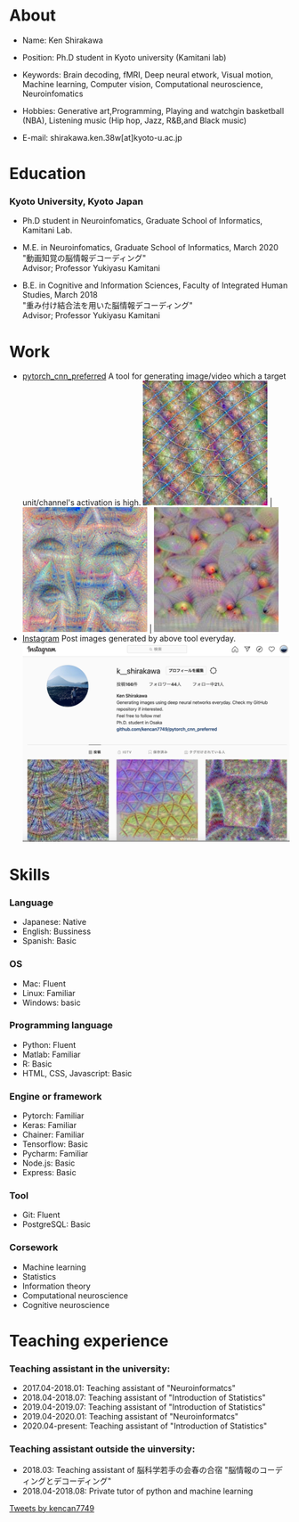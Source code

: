 
# About
- Name: Ken Shirakawa 
- Position: Ph.D student in Kyoto university (Kamitani lab)<br>
- Keywords: Brain decoding, fMRI, Deep neural etwork, Visual motion, Machine learning, Computer vision, Computational neuroscience, Neuroinfomatics<br>
- Hobbies: Generative art,Programming, Playing and watchgin basketball (NBA), Listening music (Hip hop, Jazz, R&B,and Black music) <br>

- E-mail: shirakawa.ken.38w[at]kyoto-u.ac.jp <br>

# Education
### Kyoto University, Kyoto Japan

- Ph.D student in Neuroinfomatics, Graduate School of Informatics, Kamitani Lab.

- M.E. in Neuroinfomatics, Graduate School of Informatics, March 2020<br>
"動画知覚の脳情報デコーディング" <br>
Advisor; Professor Yukiyasu Kamitani

- B.E. in Cognitive and Information Sciences, Faculty of Integrated Human Studies, March 2018<br>
"重み付け結合法を用いた脳情報デコーディング" <br>
Advisor; Professor Yukiyasu Kamitani

# Work
- [pytorch_cnn_preferred](https://github.com/kencan7749/pytorch_cnn_preferred)
A tool for generating image/video which a target unit/channel's activation is high.
![Exmaple1 of generated images](example1.jpg) |![Exmaple2 of generated images](example2.png) | ![Exmaple3 of generated images](example3.jpg)
- [Instagram](https://www.instagram.com/k__shirakawa/)
Post images generated by above tool everyday.
![Caption of instagram](caption_of_instagram.png)

# Skills 
### Language
- Japanese: Native
- English:  Bussiness
- Spanish:  Basic

### OS
- Mac: Fluent
- Linux: Familiar
- Windows: basic

### Programming language
- Python: Fluent
- Matlab: Familiar
- R: Basic
- HTML, CSS, Javascript: Basic

### Engine or framework
- Pytorch: Familiar
- Keras: Familiar
- Chainer: Familiar
- Tensorflow: Basic
- Pycharm: Familiar
- Node.js: Basic
- Express: Basic

### Tool
- Git: Fluent
- PostgreSQL: Basic

### Corsework
- Machine learning
- Statistics
- Information theory
- Computational neuroscience
- Cognitive neuroscience


# Teaching experience

### Teaching assistant in the university:
- 2017.04-2018.01: Teaching assistant of "Neuroinformatcs"
- 2018.04-2018.07: Teaching assistant of "Introduction of Statistics"
- 2019.04-2019.07: Teaching assistant of "Introduction of Statistics"
- 2019.04-2020.01: Teaching assistant of "Neuroinformatcs"
- 2020.04-present: Teaching assistant of "Introduction of Statistics"


### Teaching assistant outside the uinversity:
- 2018.03: Teaching assistant of 脳科学若手の会春の合宿 "脳情報のコーディングとデコーディング"
- 2018.04-2018.08: Private tutor of python and machine learning


<a class="twitter-timeline" data-width="400" data-height="600" href="https://twitter.com/kencan7749?ref_src=twsrc%5Etfw">Tweets by kencan7749</a> <script async src="https://platform.twitter.com/widgets.js" charset="utf-8"></script>

